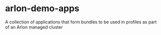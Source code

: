 # arlon-demo-apps
A collection of applications that form bundles to be used in profiles as part of an Arlon managed cluster
